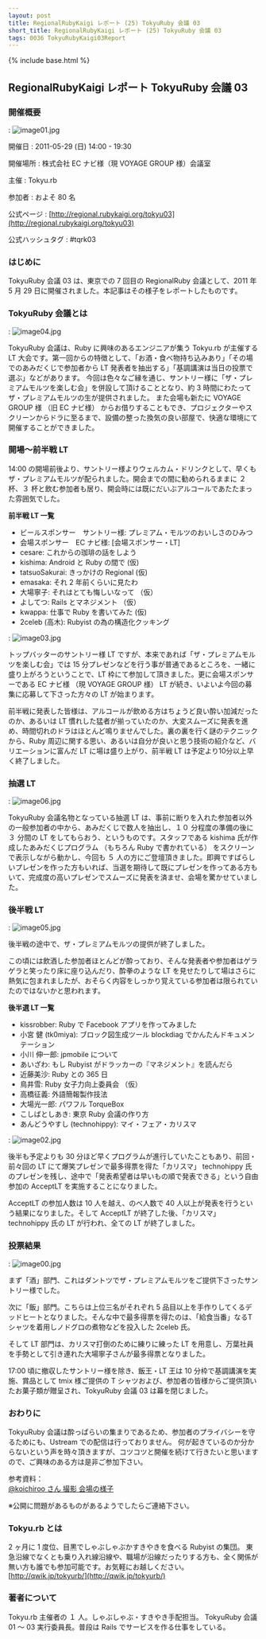 ```yaml
---
layout: post
title: RegionalRubyKaigi レポート (25) TokyuRuby 会議 03
short_title: RegionalRubyKaigi レポート (25) TokyuRuby 会議 03
tags: 0036 TokyuRubyKaigi03Report
---
```

{% include base.html %}


## RegionalRubyKaigi レポート  TokyuRuby 会議 03

### 開催概要
: ![image01.jpg]({{base}}{{site.baseurl}}/images/0036-TokyuRubyKaigi03Report/image01.jpg)

開催日
: 2011-05-29 (日) 14:00 - 19:30

開催場所
: 株式会社 EC ナビ様（現 VOYAGE GROUP 様）会議室

主催
: Tokyu.rb

参加者
: およそ 80 名

公式ページ
: [http://regional.rubykaigi.org/tokyu03](http://regional.rubykaigi.org/tokyu03)

公式ハッシュタグ
: #tqrk03

### はじめに

TokyuRuby 会議 03 は、東京での 7 回目の RegionalRuby 会議として、2011 年 5 月 29 日に開催されました。本記事はその様子をレポートしたものです。

### TokyuRuby 会議とは
: ![image04.jpg]({{base}}{{site.baseurl}}/images/0036-TokyuRubyKaigi03Report/image04.jpg)

TokyuRuby 会議は、Ruby に興味のあるエンジニアが集う Tokyu.rb が主催する LT 大会です。第一回からの特徴として、「お酒・食べ物持ち込みあり」「その場でのあみだくじで参加者から LT 発表者を抽出する」「基調講演は当日の投票で選ぶ」などがあります。
今回は色々なご縁を通じ、サントリー様に「ザ・プレミアムモルツを楽しむ会」を併設して頂けることとなり、約 3 時間にわたってザ・プレミアムモルツの生が提供されました。
また会場も新たに VOYAGE GROUP 様 （旧 EC ナビ様） からお借りすることもでき、プロジェクターやスクリーンからドラに至るまで、設備の整った換気の良い部屋で、快適な環境にて開催することができました。

### 開場〜前半戦 LT

14:00 の開場前後より、サントリー様よりウェルカム・ドリンクとして、早くもザ・プレミアムモルツが配られました。開会までの間に勧められるままに ２ 杯、３ 杯と飲む参加者も居り、開会時には既にだいぶアルコールであたたまった雰囲気でした。

__前半戦 LT 一覧__

* ビールスポンサー　サントリー様: プレミアム・モルツのおいしさのひみつ
* 会場スポンサー　EC ナビ様: [会場スポンサー・LT]
* cesare: これからの珈琲の話をしよう
* kishima: Android と Ruby の間で (仮)
* tatsuoSakurai: きっかけの Regional (仮)
* emasaka: それ 2 年前くらいに見たわ
* 大場寧子: それはとても悔しいなって （仮）
* よしてつ: Rails とマネジメント （仮）
* kwappa: 仕事で Ruby を書いてみた (仮)
* 2celeb (高木): Rubyist の為の構造化クッキング

: ![image03.jpg]({{base}}{{site.baseurl}}/images/0036-TokyuRubyKaigi03Report/image03.jpg)

トップバッターのサントリー様 LT ですが、本来であれば「ザ・プレミアムモルツを楽しむ会」では 15 分プレゼンなどを行う事が普通であるところを、一緒に盛り上がろうということで、LT 枠にて参加して頂きました。更に会場スポンサーである EC ナビ様 （現 VOYAGE GROUP 様） LT が続き、いよいよ今回の募集に応募して下さった方々の LT が始まります。

前半戦に発表した皆様は、アルコールが飲める方はちょうど良い酔い加減だったのか、あるいは LT 慣れした猛者が揃っていたのか、大変スムーズに発表を進め、時間切れのドラはほとんど鳴りませんでした。裏の裏を行く謎のテクニックから、Ruby 周辺に関する思い、あるいは自分が良いと思う技術の紹介など、バリエーションに富んだ LT に場は盛り上がり、前半戦 LT は予定より10分以上早く終了しました。

### 抽選 LT
: ![image06.jpg]({{base}}{{site.baseurl}}/images/0036-TokyuRubyKaigi03Report/image06.jpg)

TokyuRuby 会議名物となっている抽選 LT は、事前に断りを入れた参加者以外の一般参加者の中から、あみだくじで数人を抽出し、１０ 分程度の準備の後に ３ 分間の LT をしてもらおう、というものです。スタッフである kishima 氏が作成したあみだくじプログラム （もちろん Ruby で書かれている） をスクリーンで表示しながら動かし、今回も ５ 人の方にご登壇頂きました。即興ですばらしいプレゼンを作った方もいれば、当選を期待して既にプレゼンを作ってある方もいて、完成度の高いプレゼンでスムーズに発表を済ませ、会場を驚かせていました。

### 後半戦 LT
: ![image05.jpg]({{base}}{{site.baseurl}}/images/0036-TokyuRubyKaigi03Report/image05.jpg)

後半戦の途中で、ザ・プレミアムモルツの提供が終了しました。

この頃には飲酒した参加者ほとんどが酔っており、そんな発表者や参加者はゲラゲラと笑ったり床に座り込んだり、酔拳のような LT を見せたりして場はさらに熱気に包まれましたが、おそらく内容をしっかり覚えている参加者は限られていたのではないかと思われます。

__後半選 LT 一覧__

* kissrobber: Ruby で Facebook アプリを作ってみました
* 小宮 健 (tk0miya): ブロック図生成ツール blockdiag でかんたんドキュメンテーション
* 小川 伸一郎: jpmobile について
* あいざわ: もし Rubyist がドラッカーの『マネジメント』を読んだら
* 近藤美沙: Ruby との 365 日
* 鳥井雪: Ruby 女子力向上委員会 （仮）
* 高橋征義: 外語簡報製作技法
* 大場光一郎: パワフル TorqueBox
* こしばとしあき: 東京 Ruby 会議の作り方
* あんどうやすし (technohippy): マイ・フェア・カリスマ

: ![image02.jpg]({{base}}{{site.baseurl}}/images/0036-TokyuRubyKaigi03Report/image02.jpg)

後半も予定よりも 30 分ほど早くプログラムが進行していたこともあり、前回・前々回の LT にて爆笑プレゼンで最多得票を得た「カリスマ」 technohippy 氏のプレゼンを残し、途中で「発表希望者は早いもの順で発表できる」という自由参加の AcceptLT を実施することになりました。

AcceptLT の参加人数は 10 人を越え、のべ人数で 40 人以上が発表を行うという結果になりました。そして AcceptLT が終了した後、「カリスマ」 technohippy 氏の LT が行われ、全ての LT が終了しました。

### 投票結果
: ![image00.jpg]({{base}}{{site.baseurl}}/images/0036-TokyuRubyKaigi03Report/image00.jpg)

まず「酒」部門、これはダントツでザ・プレミアムモルツをご提供下さったサントリー様でした。

次に「飯」部門。こちらは上位三名がそれぞれ 5 品目以上を手作りしてくるデッドヒートとなりました。そんな中で最多得票を得たのは、「給食当番」なるTシャツを着用しノドグロの煮物などを投入した 2celeb 氏。

そして LT 部門は、カリスマ打倒のために練りに練った LT を用意し、万葉社員を手勢として引き連れた大場寧子さんが最多得票となりました。

17:00 頃に撤収したサントリー様を除き、飯王・LT 王は 10 分枠で基調講演を実施、賞品として tmix 様ご提供の T シャツおよび、参加者の皆様からご提供頂いたお菓子類が贈呈され、TokyuRuby 会議 03 は幕を閉じました。

### おわりに

TokyuRuby 会議は酔っぱらいの集まりであるため、参加者のプライバシーを守るためにも、Ustream での配信は行っておりません。
何が起きているのか分からないという声を時々頂きますが、コツコツと開催を続けて行きたいと思いますので、ご興味のある方は是非ご参加下さい。

参考資料：<br />
[@koichiroo さん 撮影 会場の様子](http://www.flickr.com/photos/koichiroo/sets/72157626959829054/with/5832594460/)

※公開に問題があるものがあるようでしたらご連絡下さい。

### Tokyu.rb とは

2 ヶ月に 1 度位、目黒でしゃぶしゃぶかすきやきを食べる Rubyist の集団。
東急沿線でなくとも乗り入れ線沿線や、職場が沿線だったりする方も、全く関係が無い方も誰でも参加可能です。お気軽にお越しください。
[http://qwik.jp/tokyurb/](http://qwik.jp/tokyurb/)

### 著者について

Tokyu.rb 主催者の １ 人。しゃぶしゃぶ・すきやき手配担当。
TokyuRuby 会議 01 〜 03 実行委員長。普段は Rails でサービスを作る仕事をしている。



